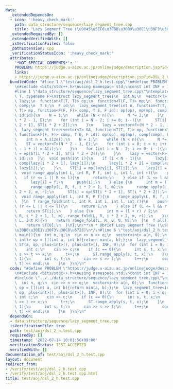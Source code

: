 ```yaml
---
data:
  _extendedDependsOn:
  - icon: ':heavy_check_mark:'
    path: data_structure/sequence/lazy_segment_tree.cpp
    title: "Lazy Segment Tree (\u9045\u5EF6\u30BB\u30B0\u30E1\u30F3\u30C8\u6728)"
  _extendedRequiredBy: []
  _extendedVerifiedWith: []
  _isVerificationFailed: false
  _pathExtension: cpp
  _verificationStatusIcon: ':heavy_check_mark:'
  attributes:
    '*NOT_SPECIAL_COMMENTS*': ''
    PROBLEM: https://judge.u-aizu.ac.jp/onlinejudge/description.jsp?id=DSL_2_H
    links:
    - https://judge.u-aizu.ac.jp/onlinejudge/description.jsp?id=DSL_2_H
  bundledCode: "#line 1 \"test/aoj/dsl_2_h.test.cpp\"\n#define PROBLEM \"https://judge.u-aizu.ac.jp/onlinejudge/description.jsp?id=DSL_2_H\"\
    \n#include <bits/stdc++.h>\nusing namespace std;\nconst int INF = 1000000000;\n\
    #line 1 \"data_structure/sequence/lazy_segment_tree.cpp\"\ntemplate <typename\
    \ T, typename F>\nstruct lazy_segment_tree{\n  int N;\n  vector<T> ST;\n  vector<F>\
    \ lazy;\n  function<T(T, T)> op;\n  function<T(F, T)> mp;\n  function<F(F, F)>\
    \ comp;\n  T E;\n  F id;\n  lazy_segment_tree(int n, function<T(T, T)> op, function<T(F,\
    \ T)> mp, function<F(F, F)> comp, T E, F id): op(op), mp(mp), comp(comp), E(E),\
    \ id(id){\n    N = 1;\n    while (N < n){\n      N *= 2;\n    }\n    ST = vector<T>(N\
    \ * 2 - 1, E);\n    for (int i = N - 2; i >= 0; i--){\n      ST[i] = op(ST[i *\
    \ 2 + 1], ST[i * 2 + 2]);\n    }\n    lazy = vector<F>(N * 2 - 1, id);\n  }\n\
    \  lazy_segment_tree(vector<T> &A, function<T(T, T)> op, function<T(F, T)> mp,\
    \ function<F(F, F)> comp, T E, F id): op(op), mp(mp), comp(comp), E(E), id(id){\n\
    \    int n = A.size();\n    N = 1;\n    while (N < n){\n      N *= 2;\n    }\n\
    \    ST = vector<T>(N * 2 - 1, E);\n    for (int i = 0; i < n; i++){\n      ST[N\
    \ - 1 + i] = A[i];\n    }\n    for (int i = N - 2; i >= 0; i--){\n      ST[i]\
    \ = op(ST[i * 2 + 1], ST[i * 2 + 2]);\n    }\n    lazy = vector<F>(N * 2 - 1,\
    \ id);\n  }\n  void push(int i){\n    if (i < N - 1){\n      lazy[i * 2 + 1] =\
    \ comp(lazy[i * 2 + 1], lazy[i]);\n      lazy[i * 2 + 2] = comp(lazy[i * 2 + 2],\
    \ lazy[i]);\n    }\n    ST[i] = mp(lazy[i], ST[i]);\n    lazy[i] = id;\n  }\n\
    \  void range_apply(int L, int R, F f, int i, int l, int r){\n    push(i);\n \
    \   if (r <= L || R <= l){\n      return;\n    } else if (L <= l && r <= R){\n\
    \      lazy[i] = f;\n      push(i);\n    } else {\n      int m = (l + r) / 2;\n\
    \      range_apply(L, R, f, i * 2 + 1, l, m);\n      range_apply(L, R, f, i *\
    \ 2 + 2, m, r);\n      ST[i] = op(ST[i * 2 + 1], ST[i * 2 + 2]);\n    }\n  }\n\
    \  void range_apply(int L, int R, F f){\n    range_apply(L, R, f, 0, 0, N);\n\
    \  }\n  T range_fold(int L, int R, int i, int l, int r){\n    push(i);\n    if\
    \ (r <= L || R <= l){\n      return E;\n    } else if (L <= l && r <= R){\n  \
    \    return ST[i];\n    } else {\n      int m = (l + r) / 2;\n      return op(range_fold(L,\
    \ R, i * 2 + 1, l, m), range_fold(L, R, i * 2 + 2, m, r));\n    }\n  }\n  T range_fold(int\
    \ L, int R){\n    return range_fold(L, R, 0, 0, N);\n  }\n  T all(){\n    push(0);\n\
    \    return ST[0];\n  }\n};\n/**\n * @brief Lazy Segment Tree (\u9045\u5EF6\u30BB\
    \u30B0\u30E1\u30F3\u30C8\u6728)\n*/\n#line 6 \"test/aoj/dsl_2_h.test.cpp\"\nint\
    \ main(){\n  int n, q;\n  cin >> n >> q;\n  vector<int> a(n, 0);\n  function<int(int,\
    \ int)> op = [](int a, int b){return min(a, b);};\n  lazy_segment_tree<int, int>\
    \ ST(a, op, plus<int>(), plus<int>(), INF, 0);\n  for (int i = 0; i < q; i++){\n\
    \    int c;\n    cin >> c;\n    if (c == 0){\n      int s, t, x;\n      cin >>\
    \ s >> t >> x;\n      t++;\n      ST.range_apply(s, t, x);\n    }\n    if (c ==\
    \ 1){\n      int s, t;\n      cin >> s >> t;\n      t++;\n      cout << ST.range_fold(s,\
    \ t) << endl;\n    }\n  }\n}\n"
  code: "#define PROBLEM \"https://judge.u-aizu.ac.jp/onlinejudge/description.jsp?id=DSL_2_H\"\
    \n#include <bits/stdc++.h>\nusing namespace std;\nconst int INF = 1000000000;\n\
    #include \"../../data_structure/sequence/lazy_segment_tree.cpp\"\nint main(){\n\
    \  int n, q;\n  cin >> n >> q;\n  vector<int> a(n, 0);\n  function<int(int, int)>\
    \ op = [](int a, int b){return min(a, b);};\n  lazy_segment_tree<int, int> ST(a,\
    \ op, plus<int>(), plus<int>(), INF, 0);\n  for (int i = 0; i < q; i++){\n   \
    \ int c;\n    cin >> c;\n    if (c == 0){\n      int s, t, x;\n      cin >> s\
    \ >> t >> x;\n      t++;\n      ST.range_apply(s, t, x);\n    }\n    if (c ==\
    \ 1){\n      int s, t;\n      cin >> s >> t;\n      t++;\n      cout << ST.range_fold(s,\
    \ t) << endl;\n    }\n  }\n}\n"
  dependsOn:
  - data_structure/sequence/lazy_segment_tree.cpp
  isVerificationFile: true
  path: test/aoj/dsl_2_h.test.cpp
  requiredBy: []
  timestamp: '2022-07-14 10:01:56+09:00'
  verificationStatus: TEST_ACCEPTED
  verifiedWith: []
documentation_of: test/aoj/dsl_2_h.test.cpp
layout: document
redirect_from:
- /verify/test/aoj/dsl_2_h.test.cpp
- /verify/test/aoj/dsl_2_h.test.cpp.html
title: test/aoj/dsl_2_h.test.cpp
---
```

